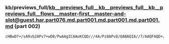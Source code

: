 ### kb/previews_full/kb__previews_full__kb__previews_full__kb__previews_full__flows__master-first__master-and-slot@guest.har.part076.md.part001.md.part001.md.part001.md (part 002)

```md
cHBwD7+/sA9vb2APv7+wD8/PwAAgICAAoKCQD///4A/Pz8APv8/QABAQIA//7/AAQFAQD+//4A+/v+AAQDAgAGBgYADAwKAAQEAwD4+PgA9fX1AO/v8AADAwEADg0NAPTz8wAHCAcA+Pn6AAcGBQADAgEAAgE
```

```
